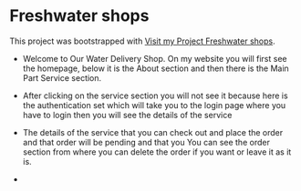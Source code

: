 # Freshwater shops

This project was bootstrapped with [Visit  my Project Freshwater shops](https://water-delivery-b84a1.web.app/).


+ Welcome to Our Water Delivery Shop. On my website you will first see the homepage, below it is the About section and then there is the Main Part Service section.

+ After clicking on the service section you will not see it because here is the authentication set which will take you to the login page where you have to login then you will see the details of the service

+ The details of the service that you can check out and place the order and that order will be pending and that you You can see the order section from where you can delete the order if you want or leave it as it is.

+ 
